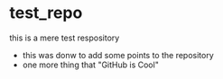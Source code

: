 # test_repo
this is a mere test respository
* this was donw to add some points to the repository
* one more thing that "GitHub is Cool"

